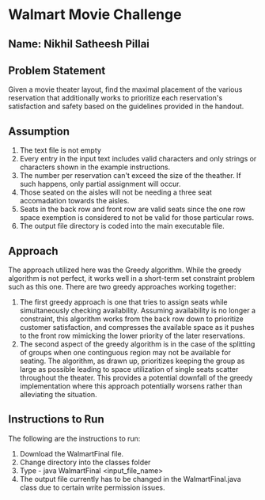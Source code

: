 # Walmart Movie Challenge

## Name: Nikhil Satheesh Pillai 

## Problem Statement

Given a movie theater layout, find the maximal placement of the various reservation that additionally works to prioritize each reservation's satisfaction and safety based on the guidelines provided in the handout. 
## Assumption

1) The text file is not empty
2) Every entry in the input text includes valid characters and only strings or characters shown in the example instructions.
3) The number per reservation can't exceed the size of the theather. If such happens, only partial assignment will occur. 
4) Those seated on the aisles will not be needing a three seat accomadation towards the aisles.
5) Seats in the back row and front row are valid seats since the one row space exemption is considered to not be valid for those particular rows.
6) The output file directory is coded into the main executable file. 

## Approach

The approach utilized here was the Greedy algorithm. While the greedy algorithm is not perfect, it works well in a short-term set constraint problem such as this one. There are two greedy approaches working together:
  1) The first greedy approach is one that tries to assign seats while simultaneously checking availability. Assuming availability is no longer a constraint, this algorithm works from the back row down to prioritize customer satisfaction, and compresses the available space as it pushes to the front row mimicking the lower priority of the later reservations. 
  2) The second aspect of the greedy algorithm is in the case of the splitting of groups when one continguous region may not be available for seating. The algorithm, as drawn up, prioritizes keeping the group as large as possible leading to space utilization of single seats scatter throughout the theater. This provides a potential downfall of the greedy implementation where this approach potentially worsens rather than alleviating the situation. 

## Instructions to Run

The following are the instructions to run:
1) Download the WalmartFinal file. 
2) Change directory into the classes folder
3) Type - java WalmartFinal <input_file_name>
4) The output file currently has to be changed in the WalmartFinal.java class due to certain write permission issues. 

